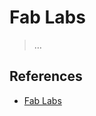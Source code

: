# Fab Labs

> …
> 

## References

- [Fab Labs](https://www.universite-paris-saclay.fr/en/collaborations/fab-labs)